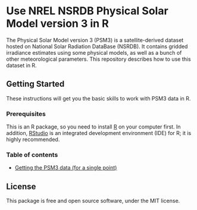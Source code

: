 # Use NREL NSRDB Physical Solar Model version 3 in R

The Physical Solar Model version 3 (PSM3) is a satellite-derived dataset hosted on National Solar Radiation DataBase (NSRDB). It contains gridded irradiance estimates using some physical models, as well as a bunch of other meteorological parameters. This repository describes how to use this dataset in R.

## Getting Started

These instructions will get you the basic skills to work with PSM3 data in R. 

### Prerequisites

This is an R package, so you need to install [R](https://www.r-project.org/) on your computer first. In addition, [RStudio](https://www.rstudio.com/) is an integrated development environment (IDE) for R; it is highly recommended.

### Table of contents

- [Getting the PSM3 data (for a single point)](SEDB-S-1.ipynb)


## License

This package is free and open source software, under the MIT license.
